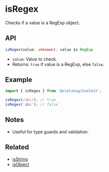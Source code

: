 # isRegex

Checks if a value is a RegExp object.

## API

```ts
isRegex(value: unknown): value is RegExp
```

- `value`: Value to check.
- Returns: `true` if value is a RegExp, else `false`.

## Example

```ts
import { isRegex } from '@vielzeug/toolkit';

isRegex(/abc/); // true
isRegex('abc'); // false
```

## Notes

- Useful for type guards and validation.

## Related

- [isString](./isString.md)
- [isObject](./isObject.md)
